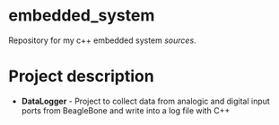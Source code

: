 embedded_system
===============

Repository for my c++ embedded system _sources_.

Project description
===============

- **DataLogger** - Project to collect data from analogic and digital input ports from BeagleBone and write into a log file with C++
